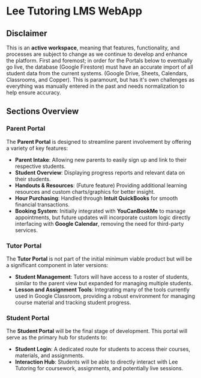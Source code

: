 # Lee Tutoring LMS WebApp

## Disclaimer
This is an **active workspace**, meaning that features, functionality, and processes are subject to change as we continue to develop and enhance the platform. First and foremost; in order for the Portals below to eventually go live, the database (Google Firestore) must have an accurate import of all student data from the current systems. (Google Drive, Sheets, Calendars, Classrooms, and Copper). This is paramount, but has it's own challenges as everything was manually entered in the past and needs normalization to help ensure accuracy. 

## Sections Overview

### Parent Portal
The **Parent Portal** is designed to streamline parent involvement by offering a variety of key features:
- **Parent Intake**: Allowing new parents to easily sign up and link to their respective students.
- **Student Overview**: Displaying progress reports and relevant data on their students.
- **Handouts & Resources**: (Future feature) Providing additional learning resources and custom charts/graphics for better insight.
- **Hour Purchasing**: Handled through **Intuit QuickBooks** for smooth financial transactions.
- **Booking System**: Initially integrated with **YouCanBookMe** to manage appointments, but future updates will incorporate custom logic directly interfacing with **Google Calendar**, removing the need for third-party services.

### Tutor Portal
The **Tutor Portal** is not part of the initial minimum viable product but will be a significant component in later versions:
- **Student Management**: Tutors will have access to a roster of students, similar to the parent view but expanded for managing multiple students.
- **Lesson and Assignment Tools**: Integrating many of the tools currently used in Google Classroom, providing a robust environment for managing course material and tracking student progress.

### Student Portal
The **Student Portal** will be the final stage of development. This portal will serve as the primary hub for students to:
- **Student Login**: A dedicated route for students to access their courses, materials, and assignments.
- **Interaction Hub**: Students will be able to directly interact with Lee Tutoring for coursework, assignments, and potentially live sessions.
